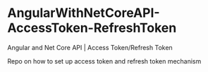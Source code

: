 # AngularWithNetCoreAPI-AccessToken-RefreshToken
Angular and Net Core API  | Access Token/Refresh Token 

Repo on how to set up access token and refresh token mechanism
